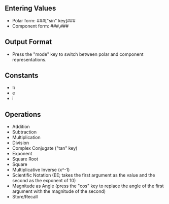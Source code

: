 ## Entering Values
* Polar form: ###["sin" key]###
* Component form: ###,###

## Output Format
* Press the "mode" key to switch between polar and component representations.

## Constants
* π
* e
* i

## Operations
* Addition
* Subtraction
* Multiplication
* Division
* Complex Conjugate ("tan" key)
* Exponent
* Square Root
* Square
* Multiplicative Inverse (x^-1)
* Scientific Notation (EE; takes the first argument as the value and the second as the exponent of 10)
* Magnitude as Angle (press the "cos" key to replace the angle of the first argument with the magnitude of the second)
* Store/Recall
